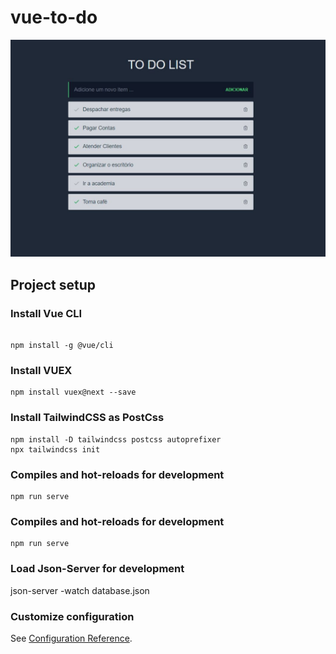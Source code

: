 # vue-to-do

![alt text](https://github.com/noziXsHooter/vue-to-do/blob/master/src/assets/img/fronttodo.JPG?raw=true)

## Project setup

### Install Vue CLI
```

npm install -g @vue/cli
```

### Install VUEX
```
npm install vuex@next --save
```

### Install TailwindCSS as PostCss
```
npm install -D tailwindcss postcss autoprefixer
npx tailwindcss init
```

### Compiles and hot-reloads for development
```
npm run serve
```

### Compiles and hot-reloads for development
```
npm run serve
```
### Load Json-Server for development
json-server -watch database.json

### Customize configuration
See [Configuration Reference](https://cli.vuejs.org/config/).
